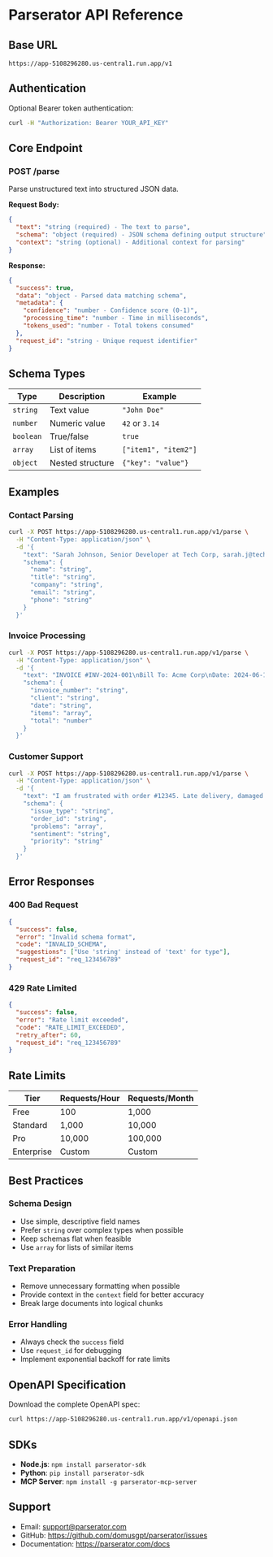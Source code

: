 # Parserator API Reference

## Base URL
```
https://app-5108296280.us-central1.run.app/v1
```

## Authentication
Optional Bearer token authentication:
```bash
curl -H "Authorization: Bearer YOUR_API_KEY"
```

## Core Endpoint

### POST /parse
Parse unstructured text into structured JSON data.

**Request Body:**
```json
{
  "text": "string (required) - The text to parse",
  "schema": "object (required) - JSON schema defining output structure", 
  "context": "string (optional) - Additional context for parsing"
}
```

**Response:**
```json
{
  "success": true,
  "data": "object - Parsed data matching schema",
  "metadata": {
    "confidence": "number - Confidence score (0-1)",
    "processing_time": "number - Time in milliseconds",
    "tokens_used": "number - Total tokens consumed"
  },
  "request_id": "string - Unique request identifier"
}
```

## Schema Types

| Type | Description | Example |
|------|-------------|---------|
| `string` | Text value | `"John Doe"` |
| `number` | Numeric value | `42` or `3.14` |
| `boolean` | True/false | `true` |
| `array` | List of items | `["item1", "item2"]` |
| `object` | Nested structure | `{"key": "value"}` |

## Examples

### Contact Parsing
```bash
curl -X POST https://app-5108296280.us-central1.run.app/v1/parse \
  -H "Content-Type: application/json" \
  -d '{
    "text": "Sarah Johnson, Senior Developer at Tech Corp, sarah.j@techcorp.com, +1-555-0123",
    "schema": {
      "name": "string",
      "title": "string",
      "company": "string", 
      "email": "string",
      "phone": "string"
    }
  }'
```

### Invoice Processing
```bash
curl -X POST https://app-5108296280.us-central1.run.app/v1/parse \
  -H "Content-Type: application/json" \
  -d '{
    "text": "INVOICE #INV-2024-001\nBill To: Acme Corp\nDate: 2024-06-14\nSoftware License: $1,200.00\nTotal: $1,200.00",
    "schema": {
      "invoice_number": "string",
      "client": "string",
      "date": "string",
      "items": "array",
      "total": "number"
    }
  }'
```

### Customer Support
```bash
curl -X POST https://app-5108296280.us-central1.run.app/v1/parse \
  -H "Content-Type: application/json" \
  -d '{
    "text": "I am frustrated with order #12345. Late delivery, damaged item. Need refund ASAP!",
    "schema": {
      "issue_type": "string",
      "order_id": "string", 
      "problems": "array",
      "sentiment": "string",
      "priority": "string"
    }
  }'
```

## Error Responses

### 400 Bad Request
```json
{
  "success": false,
  "error": "Invalid schema format",
  "code": "INVALID_SCHEMA",
  "suggestions": ["Use 'string' instead of 'text' for type"],
  "request_id": "req_123456789"
}
```

### 429 Rate Limited
```json
{
  "success": false,
  "error": "Rate limit exceeded",
  "code": "RATE_LIMIT_EXCEEDED",
  "retry_after": 60,
  "request_id": "req_123456789"
}
```

## Rate Limits

| Tier | Requests/Hour | Requests/Month |
|------|---------------|----------------|
| Free | 100 | 1,000 |
| Standard | 1,000 | 10,000 |
| Pro | 10,000 | 100,000 |
| Enterprise | Custom | Custom |

## Best Practices

### Schema Design
- Use simple, descriptive field names
- Prefer `string` over complex types when possible
- Keep schemas flat when feasible
- Use `array` for lists of similar items

### Text Preparation
- Remove unnecessary formatting when possible
- Provide context in the `context` field for better accuracy
- Break large documents into logical chunks

### Error Handling
- Always check the `success` field
- Use `request_id` for debugging
- Implement exponential backoff for rate limits

## OpenAPI Specification

Download the complete OpenAPI spec:
```bash
curl https://app-5108296280.us-central1.run.app/v1/openapi.json
```

## SDKs

- **Node.js**: `npm install parserator-sdk`
- **Python**: `pip install parserator-sdk`
- **MCP Server**: `npm install -g parserator-mcp-server`

## Support

- Email: support@parserator.com
- GitHub: https://github.com/domusgpt/parserator/issues
- Documentation: https://parserator.com/docs